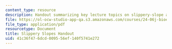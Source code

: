 ```yaml
---
content_type: resource
description: Handout summarizing key lecture topics on slippery-slope arguments.
file: https://ol-ocw-studio-app-qa.s3.amazonaws.com/courses/24-06j-bioethics-spring-2009/41c36f476dcd009556ef140f5741e272_MIT24_06Js09_handout16.pdf
file_type: application/pdf
resourcetype: Document
title: Slippery Slopes Handout
uid: 41c36f47-6dcd-0095-56ef-140f5741e272
---
```

